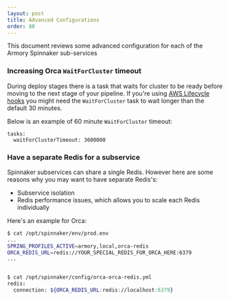 ```yaml
---
layout: post
title: Advanced Configurations
order: 80
---
```


This document reviews some advanced configuration for each of the Armory Spinnaker sub-services

### Increasing Orca `WaitForCluster` timeout

During deploy stages there is a task that waits for cluster to be ready before moving to the next stage of your pipeline.  If you're using [AWS Lifecycle hooks](https://docs.aws.amazon.com/autoscaling/ec2/userguide/lifecycle-hooks.html) you might need the `WaitForCluster` task to wait longer than the default 30 minutes.

Below is an example of 60 minute `WaitForCluster` timeout:
```
tasks:
  waitForClusterTimeout: 3600000
```


### Have a separate Redis for a subservice
Spinnaker subservices can share a single Redis. However here are some reasons why you may want to have separate Redis's:
- Subservice isolation
- Redis performance issues, which allows you to scale each Redis individually


Here's an example for Orca:
```bash
$ cat /opt/spinnaker/env/prod.env
...
SPRING_PROFILES_ACTIVE=armory,local,orca-redis
ORCA_REDIS_URL=redis://YOUR_SPECIAL_REDIS_FOR_ORCA_HERE:6379
...


$ cat /opt/spinnaker/config/orca-orca-redis.yml
redis:
  connection: ${ORCA_REDIS_URL:redis://localhost:6379}
```
